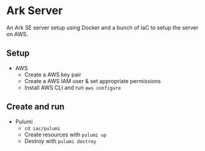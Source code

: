 # Ark Server

An Ark SE server setup using Docker and a bunch of IaC to setup the server on AWS.

## Setup

- AWS
  - Create a AWS key pair
  - Create a AWS IAM user & set appropriate permissions
  - Install AWS CLI and run `aws configure`

## Create and run

- Pulumi
  - `cd iac/pulumi`
  - Create resources with `pulumi up`
  - Destroy with `pulumi destroy`

